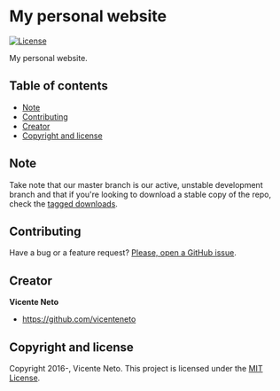 # My personal website

[![License](http://img.shields.io/:license-mit-blue.svg)](https://github.com/vicenteneto/vneto.com.br/blob/master/LICENSE)

My personal website.

## Table of contents

* [Note](#note)
* [Contributing](#contributing)
* [Creator](#creator)
* [Copyright and license](#copyright-and-license)

## Note

Take note that our master branch is our active, unstable development branch and that if you're looking to download a stable copy of the repo, check the [tagged downloads](https://github.com/vicenteneto/vneto.com.br/tags).

## Contributing

Have a bug or a feature request? [Please, open a GitHub issue](https://github.com/vicenteneto/vneto.com.br/issues/new).

## Creator

**Vicente Neto**

* <https://github.com/vicenteneto>

## Copyright and license

Copyright 2016-, Vicente Neto. This project is licensed under the [MIT License](https://github.com/vicenteneto/vneto.com.br/blob/master/LICENSE).
